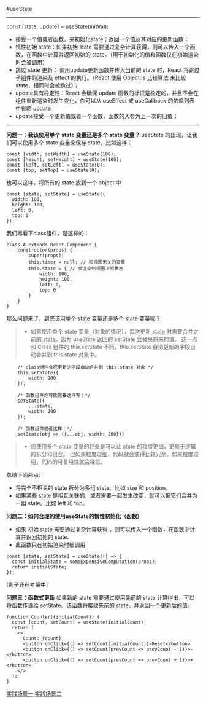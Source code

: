 #useState

----

const [state, update] = useState(initVal);

  - 接受一个值或者函数，来初始化state；返回一个值及其对应的更新函数；
  - 惰性初始 state：如果初始 state 需要通过复杂计算获得，则可以传入一个函数，在函数中计算并返回初始的 state。（用于初始化的值和函数仅在初始渲染时会被调用）
  - 跳过 state 更新： 调用update更新函数并传入当前的 state 时，React 将跳过子组件的渲染及 effect 的执行。（React 使用 Object.is 比较算法 来比较 state，相同时会被跳过）；
  - update具有稳定性：React 会确保 update 函数的标识是稳定的，并且不会在组件重新渲染时发生变化，你可以从 useEffect 或 useCallback 的依赖列表中省略 update
  - update接受一个更新值或者一个函数，函数的入参为上一次的旧值；

---

**问题一：我该使用单个 state 变量还是多个 state 变量？**
useState 的出现，让我们可以使用多个 state 变量来保存 state，比如这样：
```
const [width, setWidth] = useState(100);
const [height, setHeight] = useState(100);
const [left, setLeft] = useState(0);
const [top, setTop] = useState(0);
```

也可以这样，将所有的 state 放到一个 object 中
```
const [state, setState] = useState({
  width: 100,
  height: 100,
  left: 0,
  top: 0
});
```

我们再看下class组件，是这样的：
```
class A extends React.Component {
    constructor(props) {
        super(props);
        this.timer = null; // 和视图无关的变量
        this.state = { // 会渲染到视图上的状态
            width: 100,
            height: 100,
            left: 0,
            top: 0
        }
    }
}
```

那么问题来了，到底该用单个 state 变量还是多个 state 变量呢？
>* 如果使用单个 state 变量（对象的情况），<u>每次更新 state 时需要合并之前的 state</u>。因为 useState 返回的 setState 会替换原来的值。
这一点和 Class 组件的 this.setState 不同，this.setState 会把更新的字段自动合并到 this.state 对象中。
```
    /* class组件会把更新的字段自动合并到 this.state 对象 */
    this.setState({
        width: 200
    });

    /* 函数组件你可能需要这样写：*/
    setState({
        ...state,
        width: 200
    });

    /* 函数组件或者这样：*/
    setState(obj => ({...obj, width: 200}))
```

>* 但使用多个 state 变量的好处是可以让 state 的粒度更细，更易于逻辑的拆分和组合。
但如果粒度过细，代码就会变得比较冗余。如果粒度过粗，代码的可复用性就会降低。

总结下面两点:
 - 将完全不相关的 state 拆分为多组 state。比如 size 和 position。
 - 如果某些 state 是相互关联的，或者需要一起发生改变，就可以把它们合并为一组 state。比如 left 和 top。

**问题二：如何合理的使用useState的惰性初始化（函数）**

 - 如果 <u>初始 state 需要通过复杂计算获得</u> ，则可以传入一个函数，在函数中计算并返回初始的 state.
 - 此函数只在初始渲染时被调用.

```
const [state, setState] = useState(() => {
  const initialState = someExpensiveComputation(props);
  return initialState;
});
```

[例子还在考量中]

**问题三：函数式更新**
如果新的 state 需要通过使用先前的 state 计算得出，可以将函数传递给 setState。该函数将接收先前的 state，并返回一个更新后的值。

```
function Counter({initialCount}) {
  const [count, setCount] = useState(initialCount);
  return (
    <>
      Count: {count}
      <button onClick={() => setCount(initialCount)}>Reset</button>
      <button onClick={() => setCount(prevCount => prevCount - 1)}>-</button>
      <button onClick={() => setCount(prevCount => prevCount + 1)}>+</button>
    </>
  );
}
```

[实践场景一](https://codesandbox.io/s/muddy-sun-3r3qr?file=/src/App.js)
[实践场景二](https://codesandbox.io/s/usestatedehanshushigengxiner-r74n0?file=/src/App.js)
